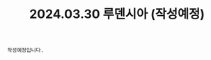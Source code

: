 ﻿---
title: 2024.03.30 루덴시아 (작성예정)
categories: [2024년촬영]
comments: false
# thumbnail: 
---

`작성예정입니다.`
